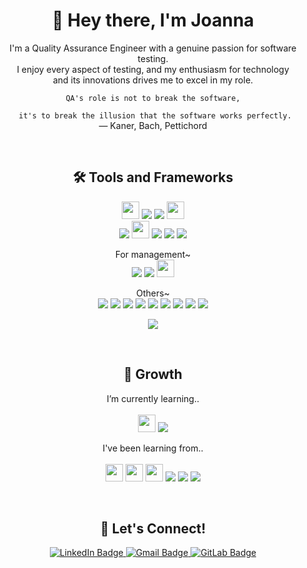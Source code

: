 <h1 align="center">👋 Hey there, I'm Joanna</h1>
<p align="center">
I'm a Quality Assurance Engineer with a genuine passion for software testing.<br>I enjoy every aspect of testing, and my enthusiasm
  for technology <br>and its innovations drives me to excel in my role.
  <br>
</p>

<p align="center">
  <code>QA's role is not to break the software,<br>
  it's to break the illusion that the software works perfectly. </code>
  <br>
    — Kaner, Bach, Pettichord
</p>
<br>

<h2 align="center">🛠️ Tools and Frameworks</h2>

<p align="center">
    <img src="https://github.com/joeeen/joeeen/assets/118897487/94dcffa9-b015-4ef8-aab0-1864641cdce9" height=28>
    <img src="https://img.shields.io/badge/Selenium-43B02A?style=for-the-badge&logo=Selenium&logoColor=white">
    <img src="https://img.shields.io/badge/Postman-FF6C37?style=for-the-badge&logo=Postman&logoColor=white">
    <img src="https://github.com/joeeen/joeeen/assets/118897487/c07d3b53-57cc-4cf4-81d6-8e358df2b187" height=28>
  <br>
    <img src="https://img.shields.io/badge/-cypress-%23E5E5E5?style=for-the-badge&logo=cypress&logoColor=058a5e">
    <img src="https://github.com/joeeen/joeeen/assets/118897487/1524388f-7c27-4919-ba6c-fe86f01104d6" height=28>
    <img src="https://img.shields.io/badge/Mocha-8D6748?style=for-the-badge&logo=mocha&logoColor=white">
    <img src="https://img.shields.io/badge/Chai-F4ECDC?style=for-the-badge&logo=chai&logoColor=8B2115">
    <img src="https://img.shields.io/badge/Cucumber-43B02A?style=for-the-badge&logo=cucumber&logoColor=white">
</p>
<p align="center">
  For management~<br>
  <img src="https://img.shields.io/badge/Jira-0052CC?style=for-the-badge&logo=Jira">
  <img src="https://img.shields.io/badge/Trello-0052CC?style=for-the-badge&logo=trello">
  <img src="https://github.com/joeeen/joeeen/assets/118897487/6c9101a9-a2b7-4738-8b58-9521a41f9920" height=28>
</p>
<p align="center">
  Others~<br>
  <img src="https://img.shields.io/badge/VSCode-0078D4?style=for-the-badge&logo=visual%20studio%20code&logoColor=white">
  <img src="https://img.shields.io/badge/JavaScript-323330?style=for-the-badge&logo=javascript&logoColor=F7DF1E">  
  <img src="https://img.shields.io/badge/Ruby-CC342D?style=for-the-badge&logo=ruby&logoColor=white">
  <img src="https://img.shields.io/badge/Python-FFD43B?style=for-the-badge&logo=python&logoColor=blue">
  <img src="https://img.shields.io/badge/MySQL-005C84?style=for-the-badge&logo=mysql&logoColor=white">
  <img src="https://img.shields.io/badge/HTML-E34F26?style=for-the-badge&logo=html5&logoColor=white">
  <img src="https://img.shields.io/badge/CSS-1572B6?style=for-the-badge&logo=css3&logoColor=white">
  <img src="https://img.shields.io/badge/json-5E5C5C?style=for-the-badge&logo=json&logoColor=white">
  <img src="https://img.shields.io/badge/Figma-F24E1E?style=for-the-badge&logo=figma&logoColor=white">
  <br>
</p>

  <p align="center">
    <img align="center" src="https://github-readme-stats.vercel.app/api/top-langs/?username=joeeen&layout=compact">
</p>

<br>



<h2 align="center">🌱 Growth</h2>
<p align="center">
   I’m currently learning..
  <br> <br>
  <img src="https://github.com/joeeen/joeeen/assets/118897487/bbd68957-3c15-49f5-a370-c31a929858ec" height=28>
<img src="https://img.shields.io/badge/Testrail-white?style=for-the-badge&logo=testrail">

</p>

<p align="center">
  I've been learning from..
  <br>
  <br>
 <img src="https://github.com/joeeen/joeeen/assets/118897487/488b2f01-981d-431d-9115-d3113a796d13" height=28>
<img src="https://github.com/joeeen/joeeen/assets/118897487/850c9933-cc99-4d51-979c-b527befc7c1a" height=28>

<img src="https://github.com/joeeen/joeeen/assets/118897487/71fae9ba-3579-4c6f-8b17-6e1143e6d55e" height=28>
<img src="https://img.shields.io/badge/freecodecamp-27273D?style=for-the-badge&logo=freecodecamp&logoColor=white">
<img src="https://img.shields.io/badge/Hackerrank-0d141e?style=for-the-badge&logo=hackerrank">
<img src="https://img.shields.io/badge/Sololearn-white?style=for-the-badge&logo=sololearn">
</p>

<br>
<h2 align="center">🤝 Let's Connect!</h2>

<p align="center">
  <a href="https://www.linkedin.com/in/joanna-qa">
    <img src="https://img.shields.io/badge/-linkedin-181717?style=for-the-badge&logo=linkedin" alt="LinkedIn Badge">
  </a>
    <a href="mailto:joannasqae@gmail.com">
    <img src="https://img.shields.io/badge/-gmail-181717?style=for-the-badge&logo=gmail" alt="Gmail Badge">
  </a>
      <a href="https://gitlab.com/joannasqae">
    <img src="https://img.shields.io/badge/-GitLab-181717?style=for-the-badge&logo=gitlab" alt="GitLab Badge">
  </a>
</p>


